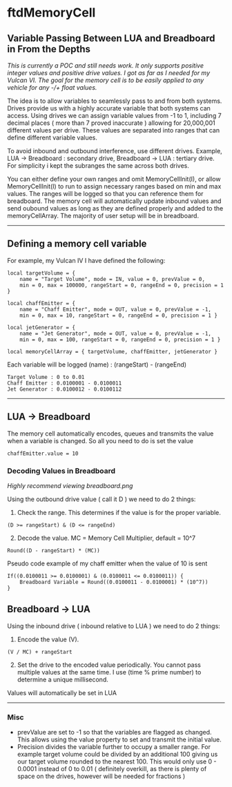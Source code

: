 # ftdMemoryCell

## Variable Passing Between LUA and Breadboard in From the Depths

*This is currently a POC and still needs work. It only supports positive integer values and positive drive values. I got as far as I needed for my Vulcan VI. The goal for the memory cell is to be easily applied to any vehicle for any -/+ float values.*

The idea is to allow variables to seamlessly pass to and from both systems. Drives provide us with a highly accurate variable that both systems can access. Using drives we can assign variable values from -1 to 1, including 7 decimal places ( more than 7 proved inaccurate ) allowing for 20,000,001 different values per drive. These values are separated into ranges that can define different variable values. 

To avoid inbound and outbound interference, use different drives. Example, LUA -> Breadboard : secondary drive, Breadboard -> LUA : tertiary drive. For simplicity i kept the subranges the same across both drives.

You can either define your own ranges and omit MemoryCellInit(I), or allow MemoryCellInit(I) to run to assign necessary ranges based on min and max values. The ranges will be logged so that you can reference them for breadboard. The memory cell will automatically update inbound values and send oubound values as long as they are defined properly and added to the memoryCellArray. The majority of user setup will be in breadboard.

---

## Defining a memory cell variable

For example, my Vulcan IV I have defined the following:

```
local targetVolume = { 
    name = "Target Volume", mode = IN, value = 0, prevValue = 0, 
    min = 0, max = 100000, rangeStart = 0, rangeEnd = 0, precision = 1 }

local chaffEmitter = { 
    name = "Chaff Emitter", mode = OUT, value = 0, prevValue = -1, 
    min = 0, max = 10, rangeStart = 0, rangeEnd = 0, precision = 1 }

local jetGenerator = { 
    name = "Jet Generator", mode = OUT, value = 0, prevValue = -1, 
    min = 0, max = 100, rangeStart = 0, rangeEnd = 0, precision = 1 }

local memoryCellArray = { targetVolume, chaffEmitter, jetGenerator }
```

Each variable will be logged (name) : (rangeStart) - (rangeEnd)
```
Target Volume : 0 to 0.01
Chaff Emitter : 0.0100001 - 0.0100011
Jet Generator : 0.0100012 - 0.0100112
```

---

## LUA -> Breadboard
The memory cell automatically encodes, queues and transmits the value when a variable is changed. So all you need to do is set the value 
```
chaffEmitter.value = 10
```

### Decoding Values in Breadboard
*Highly recommend viewing breadboard.png*

Using the outbound drive value ( call it D ) we need to do 2 things: 


1. Check the range. This determines if the value is for the proper variable.
```
(D >= rangeStart) & (D <= rangeEnd) 
```

2. Decode the value. MC = Memory Cell Multiplier, default = 10^7
```
Round((D - rangeStart) * (MC))
```

Pseudo code example of my chaff emitter when the value of 10 is sent
```
If((0.0100011 >= 0.0100001) & (0.0100011 <= 0.0100011)) {
    Breadboard Variable = Round((0.0100011 - 0.0100001) * (10^7))
}
```

## Breadboard -> LUA
Using the inbound drive ( inbound relative to LUA ) we need to do 2 things: 

1. Encode the value (V).
```
(V / MC) + rangeStart
```

2. Set the drive to the encoded value periodically. You cannot pass multiple values at the same time. I use (time % prime number) to determine a unique millisecond.

Values will automatically be set in LUA

---

### Misc
 - prevValue are set to -1 so that the variables are flagged as changed. This allows using the value property to set and transmit the initial value.
 - Precision divides the variable further to occupy a smaller range. For example target volume could be divided by an additional 100 giving us our target volume rounded to the nearest 100. This would only use 0 - 0.0001 instead of 0 to 0.01 ( definitely overkill, as there is plenty of space on the drives, however will be needed for fractions )
 